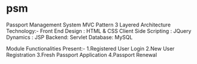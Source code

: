 # psm
Passport Management System
MVC Pattern 3 Layered Architecture 
Technology:-
Front End Design : HTML & CSS
Client Side Scripting : JQuery
Dynamics : JSP
Backend: Servlet 
Database: MySQL

Module Functionalities Present:-
1.Registered User Login
2.New User Registration
3.Fresh Passport Application
4.Passport Renewal
